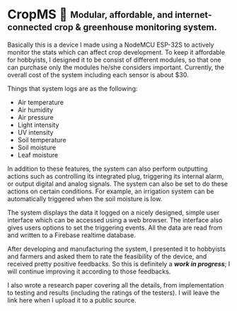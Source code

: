 # CropMS :herb: <sub><sup> Modular, affordable, and internet-connected crop &amp; greenhouse monitoring system. </sup></sub>

Basically this is a device I made using a NodeMCU ESP-32S to actively monitor the stats which can affect crop development. To keep it affordable for hobbyists, I designed it to be consist of different modules, so that one can purchase only the modules he/she considers important. Currently, the overall cost of the system including each sensor is about $30.

Things that system logs are as the following:
* Air temperature
* Air humidity
* Air pressure
* Light intensity
* UV intensity
* Soil temperature
* Soil moisture
* Leaf moisture

In addition to these features, the system can also perform outputting actions such as controlling its integrated plug, triggering its internal alarm, or output digital and analog signals. The system can also be set to do these actions on certain conditions. For example, an irrigation system can be automatically triggered when the soil moisture is low.

The system displays the data it logged on a nicely designed, simple user interface which can be accessed using a web browser. The interface also gives users options to set the triggering events. All the data are read from and written to a Firebase realtime database.

After developing and manufacturing the system, I presented it to hobbyists and farmers and asked them to rate the feasibility of the device, and received pretty positive feedbacks. So this is definitely a **_work in progress_**; I will continue improving it according to those feedbacks.

I also wrote a research paper covering all the details, from implementation to testing and results (including the ratings of the testers). I will leave the link here when I upload it to a public source.
